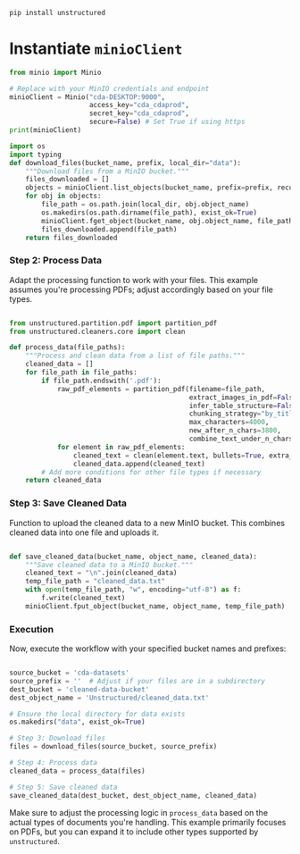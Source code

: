```python
pip install unstructured
```

# Instantiate `minioClient`

```python
from minio import Minio

# Replace with your MinIO credentials and endpoint
minioClient = Minio("cda-DESKTOP:9000",
                    access_key="cda_cdaprod",
                    secret_key="cda_cdaprod",
                    secure=False) # Set True if using https
print(minioClient)
```


```python
import os
import typing
def download_files(bucket_name, prefix, local_dir="data"):
    """Download files from a MinIO bucket."""
    files_downloaded = []
    objects = minioClient.list_objects(bucket_name, prefix=prefix, recursive=True)
    for obj in objects:
        file_path = os.path.join(local_dir, obj.object_name)
        os.makedirs(os.path.dirname(file_path), exist_ok=True)
        minioClient.fget_object(bucket_name, obj.object_name, file_path)
        files_downloaded.append(file_path)
    return files_downloaded

```

### Step 2: Process Data

Adapt the processing function to work with your files. This example assumes you're processing PDFs; adjust accordingly based on your file types.

```python

from unstructured.partition.pdf import partition_pdf
from unstructured.cleaners.core import clean

def process_data(file_paths):
    """Process and clean data from a list of file paths."""
    cleaned_data = []
    for file_path in file_paths:
        if file_path.endswith('.pdf'):
            raw_pdf_elements = partition_pdf(filename=file_path,
                                             extract_images_in_pdf=False
                                             infer_table_structure=False,
                                             chunking_strategy="by_title",
                                             max_characters=4000,
                                             new_after_n_chars=3800,
                                             combine_text_under_n_chars=2000)
            for element in raw_pdf_elements:
                cleaned_text = clean(element.text, bullets=True, extra_whitespace=True, dashes=True, lowercase=True)
                cleaned_data.append(cleaned_text)
        # Add more conditions for other file types if necessary
    return cleaned_data

```

### Step 3: Save Cleaned Data

Function to upload the cleaned data to a new MinIO bucket. This combines cleaned data into one file and uploads it.

```python

def save_cleaned_data(bucket_name, object_name, cleaned_data):
    """Save cleaned data to a MinIO bucket."""
    cleaned_text = "\n".join(cleaned_data)
    temp_file_path = "cleaned_data.txt"
    with open(temp_file_path, "w", encoding="utf-8") as f:
        f.write(cleaned_text)
    minioClient.fput_object(bucket_name, object_name, temp_file_path)

```

### Execution

Now, execute the workflow with your specified bucket names and prefixes:

```python

source_bucket = 'cda-datasets'
source_prefix = ''  # Adjust if your files are in a subdirectory
dest_bucket = 'cleaned-data-bucket'
dest_object_name = 'Unstructured/cleaned_data.txt'

# Ensure the local directory for data exists
os.makedirs("data", exist_ok=True)

# Step 3: Download files
files = download_files(source_bucket, source_prefix)

# Step 4: Process data
cleaned_data = process_data(files)

# Step 5: Save cleaned data
save_cleaned_data(dest_bucket, dest_object_name, cleaned_data)

```

Make sure to adjust the processing logic in `process_data` based on the actual types of documents you're handling. This example primarily focuses on PDFs, but you can expand it to include other types supported by `unstructured`.